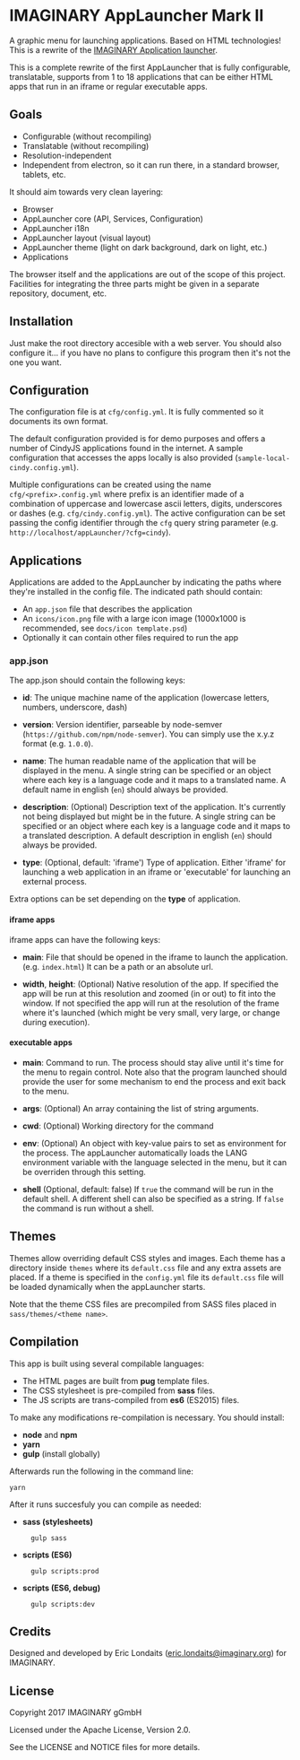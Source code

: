 # IMAGINARY AppLauncher Mark II

A graphic menu for launching applications. Based on HTML technologies! This is a rewrite of the 
[IMAGINARY Application launcher](https://github.com/IMAGINARY/applauncher).

This is a complete rewrite of the first AppLauncher that is fully configurable, translatable, 
supports from 1 to 18 applications that can be either HTML apps that run in an iframe or regular 
executable apps.

## Goals

- Configurable (without recompiling)
- Translatable (without recompiling)
- Resolution-independent
- Independent from electron, so it can run there, in a standard browser, tablets, etc.
 
It should aim towards very clean layering:

- Browser
- AppLauncher core (API, Services, Configuration)
- AppLauncher i18n
- AppLauncher layout (visual layout)
- AppLauncher theme (light on dark background, dark on light, etc.)
- Applications

The browser itself and the applications are out of the scope of this project. Facilities for integrating the three
parts might be given in a separate repository, document, etc.

## Installation

Just make the root directory accesible with a web server. You should also configure it... if you have no plans
to configure this program then it's not the one you want.  

## Configuration

The configuration file is at `cfg/config.yml`. It is fully commented so it documents its own format. 

The default configuration provided is for demo purposes and offers a number of CindyJS applications found
in the internet. A sample configuration that accesses the apps locally is also provided 
(`sample-local-cindy.config.yml`).

Multiple configurations can be created using the name `cfg/<prefix>.config.yml` where prefix is an identifier
made of a combination of uppercase and lowercase ascii letters, digits, underscores or dashes (e.g. 
`cfg/cindy.config.yml`). The active configuration can be set passing the config identifier through the `cfg` 
query string parameter (e.g. `http://localhost/appLauncher/?cfg=cindy`).

## Applications

Applications are added to the AppLauncher by indicating the paths where they're installed in the config file.
The indicated path should contain:

- An `app.json` file that describes the application
- An `icons/icon.png` file with a large icon image (1000x1000 is recommended, see `docs/icon template.psd`)
- Optionally it can contain other files required to run the app
  
### app.json

The app.json should contain the following keys:

- **id**: The unique machine name of the application (lowercase letters, numbers, underscore, dash)

- **version**: Version identifier, parseable by node-semver (`https://github.com/npm/node-semver`). You can 
simply use the x.y.z format (e.g. `1.0.0`).

- **name**: The human readable name of the application that will be displayed in the menu. A single string
can be specified or an object where each key is a language code and it maps to a translated name. A default
name in english (`en`) should always be provided. 

- **description**: (Optional) Description text of the application. It's currently not being displayed but might be in the
future. A single string can be specified or an object where each key is a language code and it maps to a
translated description. A default description in english (`en`) should always be provided. 

- **type**: (Optional, default: 'iframe') Type of application. Either 'iframe' for launching a web application in
an iframe or 'executable' for launching an external process. 
 
Extra options can be set depending on the **type** of application.

#### iframe apps

iframe apps can have the following keys:

- **main**: File that should be opened in the iframe to launch the application. (e.g. `index.html`) 
It can be a path or an absolute url.

- **width**, **height**: (Optional) Native resolution of the app. If specified the app will be run at this 
resolution and zoomed (in or out) to fit into the window. If not specified the app will run at the resolution
of the frame where it's launched (which might be very small, very large, or change during execution).

#### executable apps

- **main**: Command to run. The process should stay alive until it's time for the menu to regain control.
Note also that the program launched should provide the user for some mechanism to end the process and exit 
back to the menu.

- **args**: (Optional) An array containing the list of string arguments.

- **cwd**: (Optional) Working directory for the command

- **env**: (Optional) An object with key-value pairs to set as environment for the process. The appLauncher
automatically loads the LANG environment variable with the language selected in the menu, but it can be overriden
through this setting. 

- **shell** (Optional, default: false) If `true` the command will be run in the default shell. 
A different shell can also be specified as a string. If `false` the command is run without a shell.

## Themes

Themes allow overriding default CSS styles and images. Each theme has a directory inside `themes` where its
`default.css` file and any extra assets are placed. If a theme is specified in the `config.yml` file its 
`default.css` file will be loaded dynamically when the appLauncher starts.

Note that the theme CSS files are precompiled from SASS files placed in `sass/themes/<theme name>`.

## Compilation

This app is built using several compilable languages:

- The HTML pages are built from **pug** template files.
- The CSS stylesheet is pre-compiled from **sass** files.
- The JS scripts are trans-compiled from **es6** (ES2015) files. 

To make any modifications re-compilation is necessary. You should install:

- **node** and **npm**
- **yarn**
- **gulp** (install globally)

Afterwards run the following in the command line:

```
yarn
```

After it runs succesfuly you can compile as needed:

- **sass (stylesheets)**
  ```
    gulp sass
  ```

- **scripts (ES6)**
  ```
    gulp scripts:prod
  ```
  
- **scripts (ES6, debug)**
  ```
    gulp scripts:dev
  ```

## Credits

Designed and developed by Eric Londaits (eric.londaits@imaginary.org) for IMAGINARY.

## License

Copyright 2017 IMAGINARY gGmbH

Licensed under the Apache License, Version 2.0.

See the LICENSE and NOTICE files for more details.